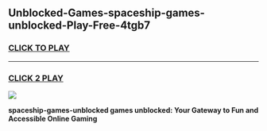 
## Unblocked-Games-spaceship-games-unblocked-Play-Free-4tgb7
<h3>
<a href="https://premium76.site?title=spaceship-games-unblocked&ref=10A">CLICK TO PLAY</a></h3>
<hr>

<h3>
<a href="https://premium76.site?title=spaceship-games-unblocked&ref=10A">CLICK 2 PLAY</a>
  
</h3>

<a href="https://premium76.site?title=spaceship-games-unblocked&ref=10A"><img src="https://clearcache.store/games.png"></a>


**spaceship-games-unblocked games unblocked: Your Gateway to Fun and Accessible Online Gaming**
